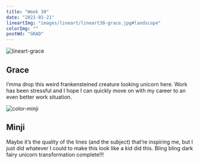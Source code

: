 ```yaml
---
title: "Week 30"
date: "2021-01-21"
lineartImg: "images/lineart/lineart30-grace.jpg#landscape"
colorImg: ""
postWd: "GRAD"
---
```


![lineart-grace](/images/lineart-grace.png#lineart-grace)
## Grace
I’mma drop this weird frankensteined creature looking unicorn here. Work has been stressful and I hope I can quickly move on with my career to an even better work situation.

![color-minji](/images/color-minji.png#color-minji)
## Minji
Maybe it’s the quality of the lines (and the subject) that’re inspiring me, but I just did whatever I could to make this look like a kid did this. Bling bling dark fairy unicorn transformation complete!!!